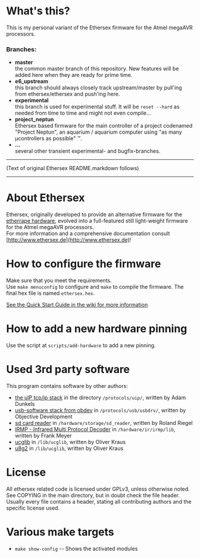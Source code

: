 # What's this?

This is my personal variant of the Ethersex firmware for the Atmel megaAVR processors.

### Branches:
* __master__  
	the common master branch of this repository. New features will be added
	here when they are ready for prime time.
* __e6_upstream__  
	this branch should always closely track upstream/master by pull'ing from
	ethersex/ethersex and push'ing here.
* __experimental__  
	this branch is used for experimental stuff. It will be `reset --hard`
	as needed from time to time and might not even compile...
* __project_neptun__  
	Ethersex based firmware for the main controller of a project codenamed
	"Project Neptun", an aquarium / aquarium computer using "as many
	&micro;controllers as possible" &trade;.
* __...__  
	several other transient experimental- and bugfix-branches.

***************************************************************************
(Text of original Ethersex README.markdown follows)
***************************************************************************
About Ethersex
==============
Ethersex, originally developed to provide an alternative firmware for the [etherrape hardware](http://www.lochraster.org/etherrape),
evolved into a full-featured still light-weight firmware for the Atmel megaAVR processors.  
For more information and a comprehensive documentation  consult [http://www.ethersex.de](http://www.ethersex.de)!

How to configure the firmware
=============================
Make sure that you meet the requirements.  
Use `make menuconfig` to configure and `make` to compile the firmware.
The final hex file is named `ethersex.hex`.

[See the Quick Start Guide in the wiki for more information](http://ethersex.de/index.php/Quick_Start_Guide)

How to add a new hardware pinning
=================================
Use the script at `scripts/add-hardware` to add a new pinning.


Used 3rd party software 
=======================
This program contains software by other authors:

* [the uIP tcp/ip stack](https://github.com/adamdunkels/uip) in the directory `/protocols/uip/`, written by Adam Dunkels
* [usb-software stack from obdev](https://www.obdev.at/products/vusb/index.html) in `/protocols/usb/usbdrv/`, written by Objective Development
* [sd card reader](http://www.roland-riegel.de/sd-reader/) in `/hardware/storage/sd_reader`, written by Roland Riegel
* [IRMP - Infrared Multi Protocol Decoder](https://www.mikrocontroller.net/articles/IRMP) in `/hardware/ir/irmp/lib`, written by Frank Meyer
* [ucglib](https://github.com/olikraus/ucglib) in `/lib/ucglib`, written by Oliver Kraus
* [u8g2](https://github.com/olikraus/u8g2) in `/lib/ucglib`, written by Oliver Kraus

License
=======
All ethersex related code is licensed under GPLv3, unless otherwise noted. See COPYING in the main
directory, but in doubt check the file header. Usually every file contains a
header, stating all contributing authors and the specific license used.

Various make targets
====================

* `make show-config` -- Shows the activated modules
